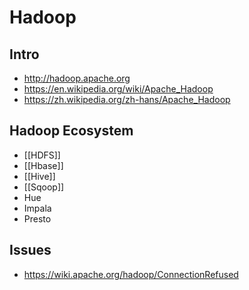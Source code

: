 # Hadoop


## Intro

- http://hadoop.apache.org
- https://en.wikipedia.org/wiki/Apache_Hadoop
- https://zh.wikipedia.org/zh-hans/Apache_Hadoop


## Hadoop Ecosystem

- [[HDFS]]
- [[Hbase]]
- [[Hive]]
- [[Sqoop]]
- Hue
- Impala
- Presto


## Issues

- https://wiki.apache.org/hadoop/ConnectionRefused
